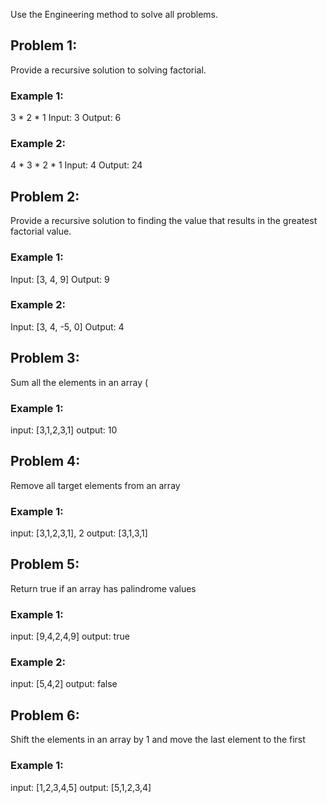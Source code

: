 Use the Engineering method to solve all problems.

## Problem 1:
Provide a recursive solution to solving factorial.


### Example 1:

3 * 2 * 1
Input: 3 
Output: 6

### Example 2:

4 * 3 * 2 * 1
Input: 4 
Output: 24


## Problem 2:
Provide a recursive solution to finding the value that results in the 
greatest factorial value.


### Example 1:

Input: [3, 4, 9] 
Output: 9

### Example 2:

Input: [3, 4, -5, 0] 
Output: 4

## Problem 3:
Sum all the elements in an array (

### Example 1:
input: [3,1,2,3,1]
output: 10

## Problem 4:
Remove all target elements from an array
### Example 1:
input: [3,1,2,3,1], 2
output: [3,1,3,1]


## Problem 5:
Return true if an array has palindrome values
### Example 1:
input: [9,4,2,4,9]
output: true
### Example 2:
input: [5,4,2]
output: false


## Problem 6:
Shift the elements in an array by 1 and move the last element to the first
### Example 1:
input: [1,2,3,4,5]
output: [5,1,2,3,4]


